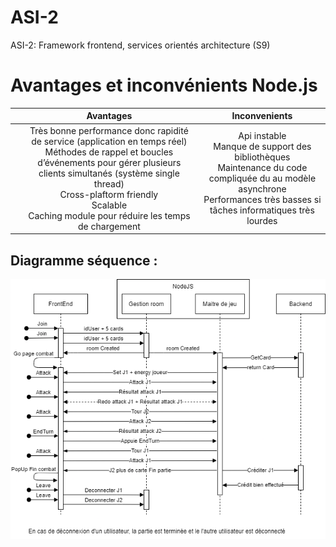 # ASI-2

ASI-2: Framework frontend, services orientés architecture (S9)
# Avantages et inconvénients Node.js
|      |                                                                                                                                            Avantages                                                                                                                                            |                                                                                     Inconvenients                                                                                      |
| :--- | :---------------------------------------------------------------------------------------------------------------------------------------------------------------------------------------------------------------------------------------------------------------------------------------------: | :------------------------------------------------------------------------------------------------------------------------------------------------------------------------------------: |
|      | Très bonne performance donc rapidité de service (application en temps réel)</br> Méthodes de rappel et boucles d’événements pour gérer plusieurs clients simultanés (système single thread)</br> Cross-plaftorm friendly</br>Scalable </br> Caching module pour réduire les temps de chargement | Api instable </br>Manque de support des bibliothèques </br> Maintenance du code compliquée du au modèle asynchrone </br> Performances très basses si tâches informatiques très lourdes |
## Diagramme séquence :

![image](Images/Diagramme%20sequence%20game.drawio.png)
